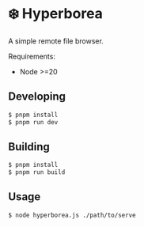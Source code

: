 # ❄️ Hyperborea

A simple remote file browser.

Requirements:

-   Node >=20

## Developing

```sh
$ pnpm install
$ pnpm run dev
```

## Building

```sh
$ pnpm install
$ pnpm run build
```

## Usage

```sh
$ node hyperborea.js ./path/to/serve
```
